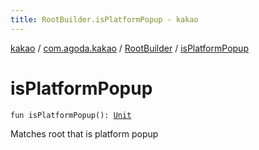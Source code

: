 ```yaml
---
title: RootBuilder.isPlatformPopup - kakao
---
```


[kakao](../../index.html) / [com.agoda.kakao](../index.html) / [RootBuilder](index.html) / [isPlatformPopup](.)

# isPlatformPopup

`fun isPlatformPopup(): `[`Unit`](https://kotlinlang.org/api/latest/jvm/stdlib/kotlin/-unit/index.html)

Matches root that is platform popup

